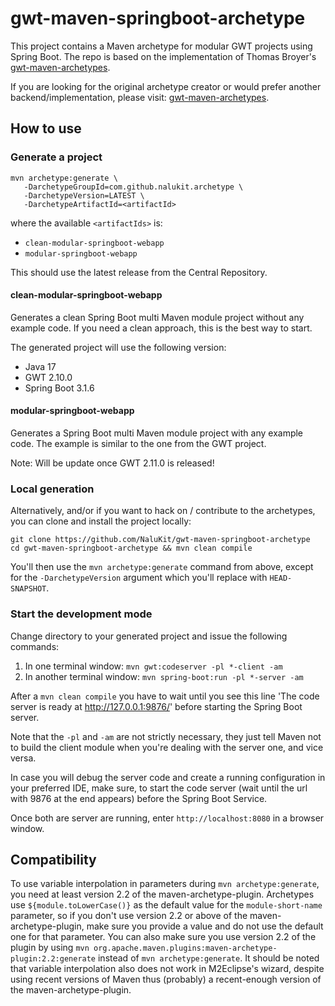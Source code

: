 gwt-maven-springboot-archetype
==============================

This project contains a Maven archetype for modular GWT projects using Spring Boot. The repo is based on the implementation of Thomas Broyer's [gwt-maven-archetypes](https://github.com/tbroyer/gwt-maven-archetypes).

If you are looking for the original archetype creator or would prefer another backend/implementation, please visit:  [gwt-maven-archetypes](https://github.com/tbroyer/gwt-maven-archetypes).

How to use
----------

### Generate a project

    mvn archetype:generate \
       -DarchetypeGroupId=com.github.nalukit.archetype \
       -DarchetypeVersion=LATEST \
       -DarchetypeArtifactId=<artifactId>

where the available `<artifactIds>` is:

* `clean-modular-springboot-webapp`
* `modular-springboot-webapp`

This should use the latest release from the Central Repository.

#### clean-modular-springboot-webapp

Generates a clean Spring Boot multi Maven module project without any example code. If you need a clean approach, this is the best way to start.

The generated project will use the following version:

* Java 17
* GWT 2.10.0
* Spring Boot 3.1.6

#### modular-springboot-webapp

Generates a Spring Boot multi Maven module project with any example code. The example is similar to the one from the GWT project.

Note: Will be update once GWT 2.11.0 is released!

### Local generation 

Alternatively, and/or if you want to hack on / contribute to the archetypes,
you can clone and install the project locally:

    git clone https://github.com/NaluKit/gwt-maven-springboot-archetype
    cd gwt-maven-springboot-archetype && mvn clean compile

You'll then use the `mvn archetype:generate` command from above, except for the
`-DarchetypeVersion` argument which you'll replace with `HEAD-SNAPSHOT`.


### Start the development mode

Change directory to your generated project and issue the following commands:

1. In one terminal window: `mvn gwt:codeserver -pl *-client -am`
2. In another terminal window: `mvn spring-boot:run -pl *-server -am` 

After a `mvn clean compile` you have to wait until you see this line 'The code server is ready at http://127.0.0.1:9876/' before starting the Spring Boot server.

Note that the `-pl` and `-am` are not strictly necessary, they just tell Maven not to
build the client module when you're dealing with the server one, and vice versa.

In case you will debug the server code and create a running configuration in your preferred IDE, make sure, to start the code server (wait until the url with 9876 at the end appears) before the Spring Boot Service.

Once both are server are running, enter `http://localhost:8080` in a browser window.

Compatibility
-------------

To use variable interpolation in parameters during `mvn archetype:generate`,
you need at least version 2.2 of the maven-archetype-plugin. Archetypes use
`${module.toLowerCase()}` as the default value for the `module-short-name`
parameter, so if you don't use version 2.2 or above of the
maven-archetype-plugin, make sure you provide a value and do not use the
default one for that parameter. You can also make sure you use version 2.2 of
the plugin by using `mvn
org.apache.maven.plugins:maven-archetype-plugin:2.2:generate` instead of `mvn
archetype:generate`. It should be noted that variable interpolation also does
not work in M2Eclipse's wizard, despite using recent versions of Maven thus
(probably) a recent-enough version of the maven-archetype-plugin.
